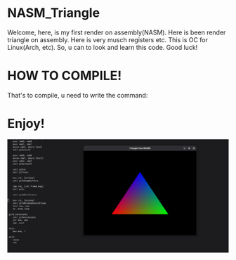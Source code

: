 # NASM_Triangle
Welcome, here, is my first render on assembly(NASM). Here is been render triangle on assembly. Here is very musch registers etc. This is OC for Linux(Arch, etc). So, u can to look and learn this code. Good luck!

# HOW TO COMPILE!
That's to compile, u need to write the command:


# Enjoy!
![img](https://github.com/tornado4444/NASM_Triangle/blob/main/triangle.png)
